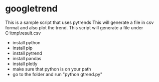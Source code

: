 # googletrend

This is a sample script that uses pytrends
This will generate a file in csv format and also plot the trend.
This script will generate a file under C:\tmp\result.csv 
- install python
- install pip
- install pytrend
- install pandas
- install plotly
- make sure that python is on your path
- go to the folder and run "python gtrend.py"
